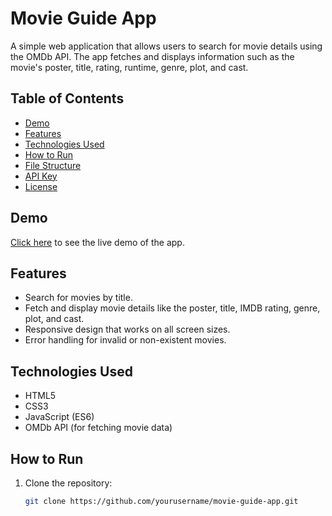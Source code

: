 # Movie Guide App

A simple web application that allows users to search for movie details using the OMDb API. The app fetches and displays information such as the movie's poster, title, rating, runtime, genre, plot, and cast.

## Table of Contents
- [Demo](#demo)
- [Features](#features)
- [Technologies Used](#technologies-used)
- [How to Run](#how-to-run)
- [File Structure](#file-structure)
- [API Key](#api-key)
- [License](#license)

## Demo
[Click here](#) to see the live demo of the app.

## Features
- Search for movies by title.
- Fetch and display movie details like the poster, title, IMDB rating, genre, plot, and cast.
- Responsive design that works on all screen sizes.
- Error handling for invalid or non-existent movies.

## Technologies Used
- HTML5
- CSS3
- JavaScript (ES6)
- OMDb API (for fetching movie data)

## How to Run

1. Clone the repository:
   ```bash
   git clone https://github.com/yourusername/movie-guide-app.git